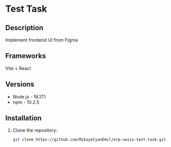 # Test Task

## Description
Implement frontend UI from Figma

## Frameworks
Vite + React

## Versions
- Node.js - 18.17.1
- npm - 10.2.5

## Installation
1. Clone the repository:
   ```sh
   git clone https://github.com/MikayelyanEmil/erp-swiss-test-task.git